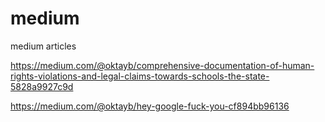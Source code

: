 # medium
medium articles

https://medium.com/@oktayb/comprehensive-documentation-of-human-rights-violations-and-legal-claims-towards-schools-the-state-5828a9927c9d

https://medium.com/@oktayb/hey-google-fuck-you-cf894bb96136

